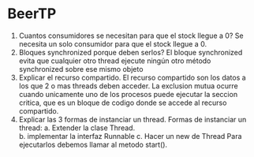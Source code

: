 # BeerTP

1) Cuantos consumidores se necesitan para que el stock llegue a 0?
Se necesita un solo consumidor para que el stock llegue a 0.
2) Bloques synchronized porque deben serlos?
El bloque synchronized evita que cualquier otro thread ejecute 
ningún otro método synchronized sobre ese mismo
    objeto
3) Explicar el recurso compartido.
El recurso compartido son los datos a los que 2 o mas threads deben acceder.
La exclusion mutua ocurre cuando unicamente uno de los procesos puede ejecutar la seccion critica, que es un bloque de codigo donde se accede al recurso compartido.
4) Explicar las 3 formas de instanciar un thread.
    Formas de instanciar un thread:
    a. Extender la clase Thread.      
    b. implementar la interfaz Runnable
    c. Hacer un new de Thread
    Para ejecutarlos debemos llamar al metodo start(). 



